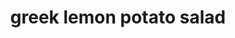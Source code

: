 ---
servings:
notes:
directions: |-
  * Cook the potatoes in boiling water until they are just tender, and easily pierced with the tip of a sharp knife
  * Drain and cut into bite sized pieces, in quarters or in half, depending on the size of your potatoes
  * While the potatoes are cooking make the dressing
  * Put all the ingredients in a small jar or measuring cup and blend with a stick blender until bright yellow and creamy (emulsified)
  * Be sure to taste it now to see if you need more salt, more lemon, or whatever
  * While the potatoes are hot, dress them in several tablespoons of the dressing, gently tossing to make sure they all get coated
  * Let cool, then cover and refrigerate until cold.
  * When the potatoes are chilled, add the green onions and fresh oregano
  * Season with salt and fresh cracked black pepper to taste
  * Toss with more dressing and serve
ingredients: |-
  * 1 and 1/2 pounds baby, new, or petite potatoes (I used petite gold)
  * 8 scallions, thinly sliced, white and green parts
  * 2 tbsp chopped fresh oregano (dont use dried ~ substitute fresh dill, rosemary, thyme, or parsley)
  * salt and fresh cracked black pepper to taste

  Dressing
  * 1/4 cup + 2 tbsp extra virgin olive oil
  * 1/2 tsp prepared mustard
  * 1 small clove of garlic, finely minced
  * zest of 1/2 lemon
  * juice of 1/2 lemon
  * 1/8 tsp salt
  * several good grindings of black pepper
rating: 3
ease: easy
category: side dish
subcategory: ['potato']
href: 'https://theviewfromgreatisland.com/greek-lemon-potato-salad-recipe/'
totalTime: 20 minutes
cookTime: 10 minutes
prepTime: 10 mintues
title: greek lemon potato salad
path: /greek-lemon-potato-salad
---
